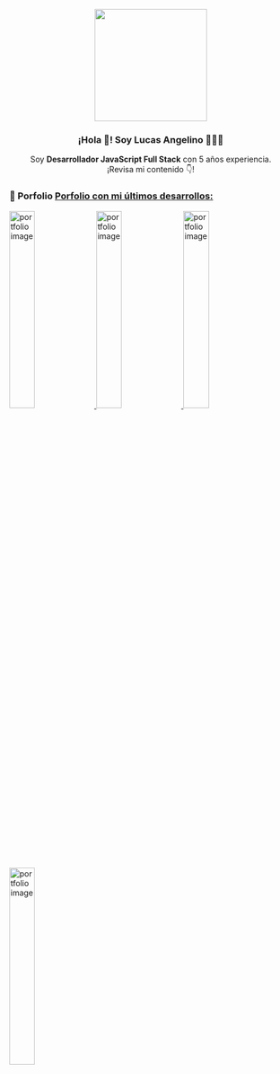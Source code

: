 <p align="center" width="300">
   <img align="center" width="200" src="https://user-images.githubusercontent.com/28304014/164815737-3384f483-095c-463d-94a3-122a699283ef.png" />
   <h3 align="center">¡Hola 👋! Soy Lucas Angelino 👨🏻‍💻</h3>
   <p align="center">Soy <strong>Desarrollador JavaScript Full Stack</strong> con 5 años experiencia.<br />¡Revisa mi contenido 👇!</p>
</p>


### 📝 Porfolio [Porfolio con mi últimos desarrollos:](https://portfolio-five-ashy-90.vercel.app/)

<a href='https://portfolio-five-ashy-90.vercel.app/' target='_blank'>
  <img width='30%' src='https://user-images.githubusercontent.com/28304014/164815941-c93d3dce-ec60-4a51-9eff-bb7ca9fbdf12.jpg' alt='portfolio image' />
</a>

<a href='https://portfolio-five-ashy-90.vercel.app/' target='_blank'>
  <img width='30%' src='https://user-images.githubusercontent.com/28304014/164815949-d1779986-175c-4043-b3d2-096c307c0cd9.jpg' alt='portfolio image' />
</a>

<a href='https://portfolio-five-ashy-90.vercel.app/' target='_blank'>
  <img width='30%' src='https://user-images.githubusercontent.com/28304014/164815957-f8aeef53-5efe-45aa-8a90-46d8cbc9ddb0.png' alt='portfolio image' />
</a>

<a href='https://portfolio-five-ashy-90.vercel.app/' target='_blank'>
  <img width='30%' src='https://user-images.githubusercontent.com/28304014/164815970-aa8ab321-07f0-417d-bdae-500a1e9b200f.PNG' alt='portfolio image' />
</a>
